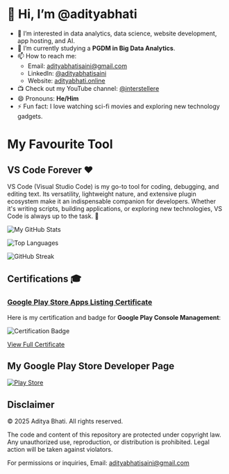# 👋 Hi, I’m @adityabhati

- 👀 I’m interested in data analytics, data science, website development, app hosting, and AI.  
- 🌱 I’m currently studying a **PGDM in Big Data Analytics**.  
- 📫 How to reach me:  
  - Email: [adityabhatisaini@gmail.com](mailto:adityabhatisaini@gmail.com)  
  - LinkedIn: [@adityabhatisaini](https://www.linkedin.com/in/adityabhatisaini)  
  - Website: [adityabhati.online](https://www.adityabhati.online)  
- 📺 Check out my YouTube channel: [@interstellere](https://www.youtube.com/@interstellere)  
- 😄 Pronouns: **He/Him**  
- ⚡ Fun fact: I love watching sci-fi movies and exploring new technology gadgets.

# My Favourite Tool

## VS Code Forever ❤️

VS Code (Visual Studio Code) is my go-to tool for coding, debugging, and editing text. Its versatility, lightweight nature, and extensive plugin ecosystem make it an indispensable companion for developers. Whether it's writing scripts, building applications, or exploring new technologies, VS Code is always up to the task. 🚀





![My GitHub Stats](https://github-readme-stats.vercel.app/api?username=adityabhatisaini&show_icons=true&theme=radical)

![Top Languages](https://github-readme-stats.vercel.app/api/top-langs/?username=adityabhatisaini&layout=compact&theme=radical)

![GitHub Streak](https://streak-stats.demolab.com/?user=adityabhatisaini&theme=radical)




## Certifications 🎓

### [Google Play Store Apps Listing Certificate ](https://www.credential.net/113713894)
Here is my certification and badge for **Google Play Console Management**:

![Certification Badge](https://api.accredible.com/v1/frontend/credential_website_embed_image/badge/113713894)

[View Full Certificate](https://api.accredible.com/v1/frontend/credential_website_embed_image/certificate/113713894)

## My Google Play Store Developer Page

[![Play Store](https://upload.wikimedia.org/wikipedia/commons/7/78/Google_Play_Store_badge_EN.svg)](https://play.google.com/store/apps/dev?id=8574852185894925404)


## Disclaimer

© 2025 Aditya Bhati. All rights reserved.

The code and content of this repository are protected under copyright law. Any unauthorized use, reproduction, or distribution is prohibited. Legal action will be taken against violators.

For permissions or inquiries, Email: adityabhatisaini@gmail.com

